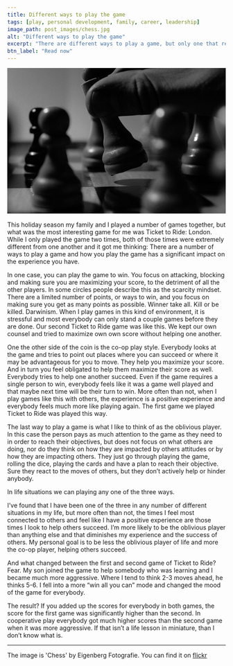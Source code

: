 ```yaml
---
title: Different ways to play the game
tags: [play, personal development, family, career, leadership]
image_path: post_images/chess.jpg
alt: "Different ways to play the game"
excerpt: "There are different ways to play a game, but only one that really helps you win."
btn_label: "Read now"
---
```

![chess][image]

This holiday season my family and I played a number of games together, but what was the most interesting game for me was Ticket to Ride: London. While I only played the game two times, both of those times were extremely different from one another and it got me thinking: There are a number of ways to play a game and how you play the game has a significant impact on the experience you have.

In one case, you can play the game to win. You focus on attacking, blocking and making sure you are maximizing your score, to the detriment of all the other players. In some circles people describe this as the scarcity mindset. There are a limited number of points, or ways to win, and you focus on making sure you get as many points as possible. Winner take all. Kill or be killed. Darwinism. When I play games in this kind of environment, it is stressful and most everybody can only stand a couple games before they are done. Our second Ticket to Ride game was like this. We kept our own counsel and tried to maximize own own score without helping one another.

One the other side of the coin is the co-op play style. Everybody looks at the game and tries to point out places where you can succeed or where it may be advantageous for you to move. They help you maximize your score. And in turn you feel obligated to help them maximize their score as well. Everybody tries to help one another succeed. Even if the game requires a single person to win, everybody feels like it was a game well played and that maybe next time will be their turn to win. More often than not, when I play games like this with others, the experience is a positive experience and everybody feels much more like playing again. The first game we played Ticket to Ride was played this way.

The last way to play a game is what I like to think of as the oblivious player. In this case the person pays as much attention to the game as they need to in order to reach their objectives, but does not focus on what others are doing, nor do they think on how they are impacted by others attitudes or by how they are impacting others. They just go through playing the game, rolling the dice, playing the cards and have a plan to reach their objective. Sure they react to the moves of others, but they don’t actively help or hinder anybody.

In life situations we can playing any one of the three ways.

I’ve found that I have been one of the three in any number of different situations in my life, but more often than not, the times I feel most connected to others and feel like I have a positive experience are those times I look to help others succeed. I’m more likely to be the oblivious player than anything else and that diminishes my experience and the success of others. My personal goal is to be less the oblivious player of life and more the co-op player, helping others succeed.

And what changed between the first and second game of Ticket to Ride? Fear. My son joined the game to help somebody who was learning and I became much more aggressive. Where I tend to think 2-3 moves ahead, he thinks 5-6. I fell into a more “win all you can” mode and changed the mood of the game for everybody. 

The result? If you added up the scores for everybody in both games, the score for the first game was significantly higher than the second. In cooperative play everybody got much higher scores than the second game when it was more aggressive. If that isn’t a life lesson in miniature, than I don’t know what is.

---
The image is 'Chess' by Eigenberg Fotografie. You can find it on [flickr][flickr]

[image]: /images/post_images/chess.jpg
[flickr]: https://www.flickr.com/photos/damionroeien/11122262203

